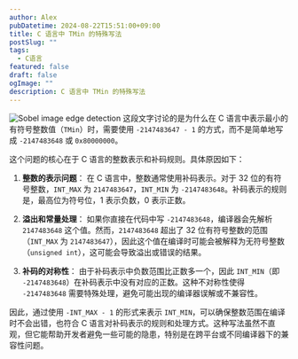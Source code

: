 ```yaml
---
author: Alex
pubDatetime: 2024-08-22T15:51:00+09:00
title: C 语言中 TMin 的特殊写法
postSlug: ""
tags:
  - C语言
featured: false
draft: false
ogImage: ""
description: C 语言中 TMin 的特殊写法
---
```


![Sobel image edge detection](/assets/image.png)
这段文字讨论的是为什么在 C 语言中表示最小的有符号整数值（`TMin`）时，需要使用 `-2147483647 - 1` 的方式，而不是简单地写成 `-2147483648` 或 `0x80000000`。

这个问题的核心在于 C 语言的整数表示和补码规则。具体原因如下：

1. **整数的表示问题**：
   在 C 语言中，整数通常使用补码表示。对于 32 位的有符号整数，`INT_MAX` 为 `2147483647`，`INT_MIN` 为 `-2147483648`。补码表示的规则是，最高位为符号位，1 表示负数，0 表示正数。

2. **溢出和常量处理**：
   如果你直接在代码中写 `-2147483648`，编译器会先解析 `2147483648` 这个值。然而，`2147483648` 超出了 32 位有符号整数的范围（`INT_MAX` 为 `2147483647`），因此这个值在编译时可能会被解释为无符号整数（`unsigned int`），这可能会导致溢出或错误的结果。

3. **补码的对称性**：
   由于补码表示中负数范围比正数多一个，因此 `INT_MIN`（即 `-2147483648`）在补码表示中没有对应的正数。这种不对称性使得 `-2147483648` 需要特殊处理，避免可能出现的编译器误解或不兼容性。

因此，通过使用 `-INT_MAX - 1` 的形式来表示 `INT_MIN`，可以确保整数范围在编译时不会出错，也符合 C 语言对补码表示的规则和处理方式。这种写法虽然不直观，但它能帮助开发者避免一些可能的隐患，特别是在跨平台或不同编译器下的兼容性问题。
